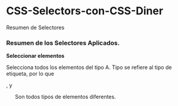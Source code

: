 # CSS-Selectors-con-CSS-Diner
Resumen de Selectores



### Resumen de los Selectores Aplicados.
 **Seleccionar elementos**

Selecciona todos los elementos del tipo A. Tipo se refiere al tipo de etiqueta, por lo que <div>,<pag> y <ul> Son todos tipos de elementos diferentes.
